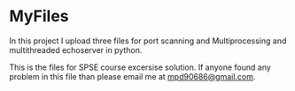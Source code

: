 # MyFiles
In this project I upload three files for port scanning and Multiprocessing and multithreaded echoserver in python.


This is the files for SPSE course excersise solution.
If anyone found any problem in this file than please email me at mpd90686@gmail.com.
